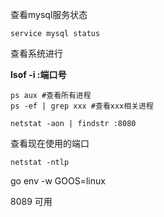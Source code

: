查看mysql服务状态

```shell
service mysql status
```

查看系统进行

**lsof -i :端口号**

```shell
ps aux #查看所有进程
ps -ef | grep xxx #查看xxx相关进程
```

```shell
netstat -aon | findstr :8080
```

查看现在使用的端口

```shell
netstat -ntlp
```

go env -w GOOS=linux

8089 可用
